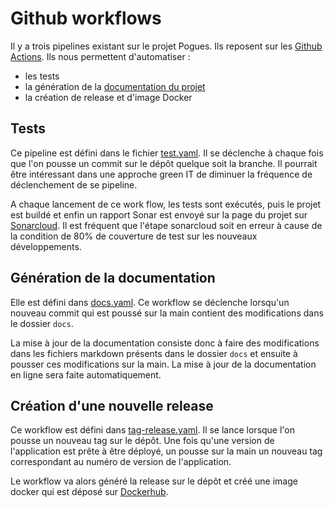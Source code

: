# Github workflows

Il y a trois pipelines existant sur le projet Pogues. Ils reposent sur les [Github Actions](https://github.com/features/actions).
Ils nous permettent d'automatiser :

- les tests
- la génération de la [documentation du projet](https://inseefr.github.io/Pogues/)
- la création de release et d'image Docker

## Tests

Ce pipeline est défini dans le fichier [test.yaml](https://github.com/InseeFr/Pogues/blob/main/.github/workflows/test.yaml). Il se déclenche à chaque fois que l'on pousse un commit sur le dépôt quelque soit la branche. Il pourrait être intéressant dans une approche green IT de diminuer la fréquence de déclenchement de se pipeline.

A chaque lancement de ce work flow, les tests sont exécutés, puis le projet est buildé et enfin un rapport Sonar est envoyé sur la page du projet sur [Sonarcloud](https://sonarcloud.io/project/overview?id=InseeFr_Pogues). Il est fréquent que l'étape sonarcloud soit en erreur à cause de la condition de 80% de couverture de test sur les nouveaux développements.

## Génération de la documentation

Elle est défini dans [docs.yaml](https://github.com/InseeFr/Pogues/blob/main/.github/workflows/docs.yaml). Ce workflow se déclenche lorsqu'un nouveau commit qui est poussé sur la main contient des modifications dans le dossier `docs`.

La mise à jour de la documentation consiste donc à faire des modifications dans les fichiers markdown présents dans le dossier `docs` et ensuite à pousser ces modifications sur la main. La mise à jour de la documentation en ligne sera faite automatiquement.

## Création d'une nouvelle release

Ce workflow est défini dans [tag-release.yaml](https://github.com/InseeFr/Pogues/blob/main/.github/workflows/tag-release.yaml). Il se lance lorsque l'on pousse un nouveau tag sur le dépôt. Une fois qu'une version de l'application est prête à être déployé, un pousse sur la main un nouveau tag correspondant au numéro de version de l'application.

Le workflow va alors généré la release sur le dépôt et créé une image docker qui est déposé sur [Dockerhub](https://hub.docker.com/r/inseefr/pogues/tags).
